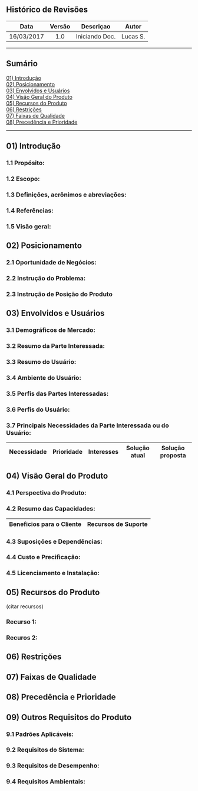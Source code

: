 ## Histórico de Revisões

|    Data    | Versão |     Descriçao     |   Autor   |
|:----------:|:------:|:-----------------:|:---------:|
| 16/03/2017 |   1.0  | Iniciando Doc.    | Lucas S.  |

------

## Sumário

[01) Introdução](#01-introdução)  
[02) Posicionamento](#02-posicionamento)  
[03) Envolvidos e Usuários](#03-descrição-dos-envolvidos-e-dos-usuários)  
[04) Visão Geral do Produto](#04-visão-geral-do-produto)  
[05) Recursos do Produto](#05-recursos-do-produto)  
[06) Restrições](#06-restrições)  
[07) Faixas de Qualidade](#07-faixas-de-qualidade)  
[08) Precedência e Prioridade](#08-precência-e-prioridade)

------

## 01) Introdução

### 1.1 Propósito:

### 1.2 Escopo:

### 1.3 Definições, acrônimos e abreviações:

### 1.4 Referências: 

### 1.5 Visão geral: 


## 02) Posicionamento

### 2.1 Oportunidade de Negócios:

### 2.2 Instrução do Problema: 

### 2.3 Instrução de Posição do Produto  


## 03) Envolvidos e Usuários

### 3.1 Demográficos de Mercado: 

### 3.2 Resumo da Parte Interessada: 

### 3.3 Resumo do Usuário: 

### 3.4 Ambiente do Usuário: 

### 3.5 Perfis das Partes Interessadas: 

### 3.6 Perfis do Usuário:

### 3.7 Principais Necessidades da Parte Interessada ou do Usuário: 


|     Necessidade     |     Prioridade     |     Interesses     |     Solução atual     |     Solução proposta     |
|:-------------------:|:------------------:|:------------------:|:---------------------:|:------------------------:|


## 04) Visão Geral do Produto

### 4.1 Perspectiva do Produto:

### 4.2 Resumo das Capacidades: 


|          Beneficios para o Cliente          |          Recursos de Suporte          |
|:-------------------------------------------:|:-------------------------------------:|


### 4.3 Suposições e Dependências:

### 4.4 Custo e Precificação: 

### 4.5 Licenciamento e Instalação: 


## 05) Recursos do Produto

(citar recursos)

### Recurso 1:
### Recuros 2:


## 06) Restrições



## 07) Faixas de Qualidade



## 08) Precedência e Prioridade



## 09) Outros Requisitos do Produto

### 9.1 Padrões Aplicáveis:

### 9.2 Requisitos do Sistema:

### 9.3 Requisitos de Desempenho:

### 9.4 Requisitos Ambientais: